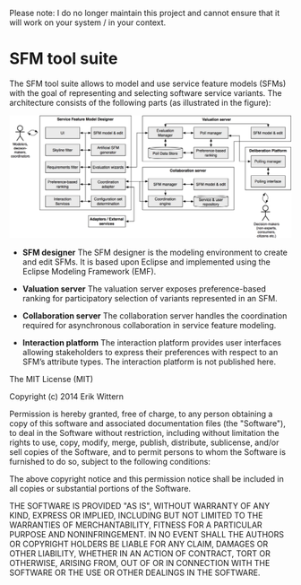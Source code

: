 Please note: I do no longer maintain this project and cannot ensure that it will work on your system / in your context.

SFM tool suite
==============

The SFM tool suite allows to model and use service feature models (SFMs) with the goal of representing and selecting software service variants.
The architecture consists of the following parts (as illustrated in the figure):

![Architecture of the SFM tool suite](/architecture_complete.png "Architecture of the SFM tool suite")

* **SFM designer**
  The SFM designer is the modeling environment to create and edit SFMs.
  It is based upon Eclipse and implemented using the Eclipse Modeling Framework (EMF).

* **Valuation server**
  The valuation server exposes preference-based ranking for participatory selection of variants represented in an SFM.

* **Collaboration server**
  The collaboration server handles the coordination required for asynchronous collaboration in service feature modeling.

* **Interaction platform**
  The interaction platform provides user interfaces allowing stakeholders to express their preferences with respect to an SFM’s attribute types.
  The interaction platform is not published here.


The MIT License (MIT)

Copyright (c) 2014 Erik Wittern

Permission is hereby granted, free of charge, to any person obtaining a copy
of this software and associated documentation files (the "Software"), to deal
in the Software without restriction, including without limitation the rights
to use, copy, modify, merge, publish, distribute, sublicense, and/or sell
copies of the Software, and to permit persons to whom the Software is
furnished to do so, subject to the following conditions:

The above copyright notice and this permission notice shall be included in
all copies or substantial portions of the Software.

THE SOFTWARE IS PROVIDED "AS IS", WITHOUT WARRANTY OF ANY KIND, EXPRESS OR
IMPLIED, INCLUDING BUT NOT LIMITED TO THE WARRANTIES OF MERCHANTABILITY,
FITNESS FOR A PARTICULAR PURPOSE AND NONINFRINGEMENT. IN NO EVENT SHALL THE
AUTHORS OR COPYRIGHT HOLDERS BE LIABLE FOR ANY CLAIM, DAMAGES OR OTHER
LIABILITY, WHETHER IN AN ACTION OF CONTRACT, TORT OR OTHERWISE, ARISING FROM,
OUT OF OR IN CONNECTION WITH THE SOFTWARE OR THE USE OR OTHER DEALINGS IN
THE SOFTWARE.
